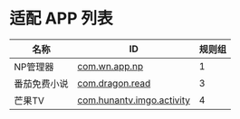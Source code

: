 # 适配 APP 列表

| 名称 | ID | 规则组 |
| - | - | - |
| NP管理器 | [com.wn.app.np](/docs/com.wn.app.np.md) | 1 |
| 番茄免费小说 | [com.dragon.read](/docs/com.dragon.read.md) | 3 |
| 芒果TV | [com.hunantv.imgo.activity](/docs/com.hunantv.imgo.activity.md) | 4 |
